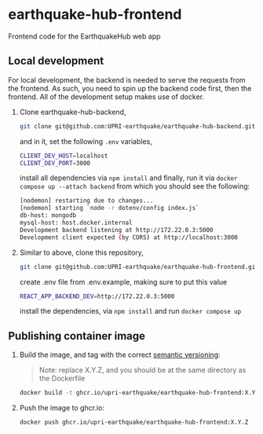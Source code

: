 # earthquake-hub-frontend
Frontend code for the EarthquakeHub web app

## Local development
For local development, the backend is needed to serve the requests from the frontend. As
such, you need to spin up the backend code first, then the frontend. All of the
development setup makes use of docker.

1. Clone earthquake-hub-backend, 
    ```bash
    git clone git@github.com:UPRI-earthquake/earthquake-hub-backend.git
    ```
   and in it, set the following `.env` variables,
    ```bash
    CLIENT_DEV_HOST=localhost
    CLIENT_DEV_PORT=3000
    ```
   install all dependencies via `npm install` and finally, run it via 
   `docker compose up --attach backend` from which you should see the following:
    ```bash
    [nodemon] restarting due to changes...
    [nodemon] starting `node -r dotenv/config index.js`
    db-host: mongodb
    mysql-host: host.docker.internal
    Development backend listening at http://172.22.0.3:5000
    Development client expected (by CORS) at http://localhost:3000
    ```

2. Similar to above, clone this repository, 
    ```bash
    git clone git@github.com:UPRI-earthquake/earthquake-hub-frontend.git
    ```
   create .env file from .env.example, making sure to put this value
    ```bash
    REACT_APP_BACKEND_DEV=http://172.22.0.3:5000
    ```
   install the dependencies, via `npm install`
   and run `docker compose up`

## Publishing container image
1. Build the image, and tag with the correct [semantic versioning](https://semver.org/): 
    > Note: replace X.Y.Z, and you should be at the same directory as the Dockerfile

    ```bash
    docker build -t ghcr.io/upri-earthquake/earthquake-hub-frontend:X.Y.Z .
    ```
2. Push the image to ghcr.io:
    ```bash
    docker push ghcr.io/upri-earthquake/earthquake-hub-frontend:X.Y.Z
    ```


<!---

# Getting Started with Create React App

This project was bootstrapped with [Create React App](https://github.com/facebook/create-react-app).

## Available Scripts

In the project directory, you can run:

### `npm start`

Runs the app in the development mode.\
Open [http://localhost:3000](http://localhost:3000) to view it in the browser.

The page will reload if you make edits.\
You will also see any lint errors in the console.

### `npm test`

Launches the test runner in the interactive watch mode.\
See the section about [running tests](https://facebook.github.io/create-react-app/docs/running-tests) for more information.

### `npm run build`

Builds the app for production to the `build` folder.\
It correctly bundles React in production mode and optimizes the build for the best performance.

The build is minified and the filenames include the hashes.\
Your app is ready to be deployed!

See the section about [deployment](https://facebook.github.io/create-react-app/docs/deployment) for more information.

### `npm run eject`

**Note: this is a one-way operation. Once you `eject`, you can’t go back!**

If you aren’t satisfied with the build tool and configuration choices, you can `eject` at any time. This command will remove the single build dependency from your project.

Instead, it will copy all the configuration files and the transitive dependencies (webpack, Babel, ESLint, etc) right into your project so you have full control over them. All of the commands except `eject` will still work, but they will point to the copied scripts so you can tweak them. At this point you’re on your own.

You don’t have to ever use `eject`. The curated feature set is suitable for small and middle deployments, and you shouldn’t feel obligated to use this feature. However we understand that this tool wouldn’t be useful if you couldn’t customize it when you are ready for it.

## Learn More

You can learn more in the [Create React App documentation](https://facebook.github.io/create-react-app/docs/getting-started).

To learn React, check out the [React documentation](https://reactjs.org/).

### Code Splitting

This section has moved here: [https://facebook.github.io/create-react-app/docs/code-splitting](https://facebook.github.io/create-react-app/docs/code-splitting)

### Analyzing the Bundle Size

This section has moved here: [https://facebook.github.io/create-react-app/docs/analyzing-the-bundle-size](https://facebook.github.io/create-react-app/docs/analyzing-the-bundle-size)

### Making a Progressive Web App

This section has moved here: [https://facebook.github.io/create-react-app/docs/making-a-progressive-web-app](https://facebook.github.io/create-react-app/docs/making-a-progressive-web-app)

### Advanced Configuration

This section has moved here: [https://facebook.github.io/create-react-app/docs/advanced-configuration](https://facebook.github.io/create-react-app/docs/advanced-configuration)

### Deployment

This section has moved here: [https://facebook.github.io/create-react-app/docs/deployment](https://facebook.github.io/create-react-app/docs/deployment)

### `npm run build` fails to minify

This section has moved here: [https://facebook.github.io/create-react-app/docs/troubleshooting#npm-run-build-fails-to-minify](https://facebook.github.io/create-react-app/docs/troubleshooting#npm-run-build-fails-to-minify)

--->
